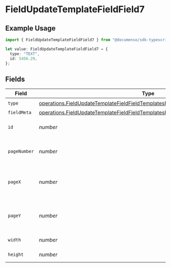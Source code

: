 # FieldUpdateTemplateFieldField7

## Example Usage

```typescript
import { FieldUpdateTemplateFieldField7 } from "@documenso/sdk-typescript/models/operations";

let value: FieldUpdateTemplateFieldField7 = {
  type: "TEXT",
  id: 5456.29,
};
```

## Fields

| Field                                                                                                                                                                                      | Type                                                                                                                                                                                       | Required                                                                                                                                                                                   | Description                                                                                                                                                                                |
| ------------------------------------------------------------------------------------------------------------------------------------------------------------------------------------------ | ------------------------------------------------------------------------------------------------------------------------------------------------------------------------------------------ | ------------------------------------------------------------------------------------------------------------------------------------------------------------------------------------------ | ------------------------------------------------------------------------------------------------------------------------------------------------------------------------------------------ |
| `type`                                                                                                                                                                                     | [operations.FieldUpdateTemplateFieldFieldTemplatesFieldsRequestRequestBody7Type](../../models/operations/fieldupdatetemplatefieldfieldtemplatesfieldsrequestrequestbody7type.md)           | :heavy_check_mark:                                                                                                                                                                         | N/A                                                                                                                                                                                        |
| `fieldMeta`                                                                                                                                                                                | [operations.FieldUpdateTemplateFieldFieldTemplatesFieldsRequestRequestBody7FieldMeta](../../models/operations/fieldupdatetemplatefieldfieldtemplatesfieldsrequestrequestbody7fieldmeta.md) | :heavy_minus_sign:                                                                                                                                                                         | N/A                                                                                                                                                                                        |
| `id`                                                                                                                                                                                       | *number*                                                                                                                                                                                   | :heavy_check_mark:                                                                                                                                                                         | The ID of the field to update.                                                                                                                                                             |
| `pageNumber`                                                                                                                                                                               | *number*                                                                                                                                                                                   | :heavy_minus_sign:                                                                                                                                                                         | The page number the field will be on.                                                                                                                                                      |
| `pageX`                                                                                                                                                                                    | *number*                                                                                                                                                                                   | :heavy_minus_sign:                                                                                                                                                                         | The X coordinate of where the field will be placed.                                                                                                                                        |
| `pageY`                                                                                                                                                                                    | *number*                                                                                                                                                                                   | :heavy_minus_sign:                                                                                                                                                                         | The Y coordinate of where the field will be placed.                                                                                                                                        |
| `width`                                                                                                                                                                                    | *number*                                                                                                                                                                                   | :heavy_minus_sign:                                                                                                                                                                         | The width of the field.                                                                                                                                                                    |
| `height`                                                                                                                                                                                   | *number*                                                                                                                                                                                   | :heavy_minus_sign:                                                                                                                                                                         | The height of the field.                                                                                                                                                                   |